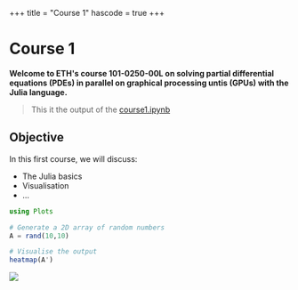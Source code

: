 +++
title = "Course 1"
hascode = true
+++

# Course 1

**Welcome to ETH's course 101-0250-00L on solving partial differential equations (PDEs) in parallel on graphical processing untis (GPUs) with the Julia language.**

> This it the output of the [course1.ipynb](blob/main/course1/course1.ipynb)

## Objective

In this first course, we will discuss:
- The Julia basics
- Visualisation
- ...


```julia
using Plots
```

```julia
# Generate a 2D array of random numbers
A = rand(10,10)

# Visualise the output
heatmap(A')
```

![](/course1_files/course1_2_0.svg)

